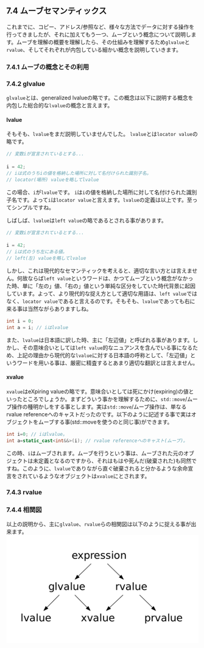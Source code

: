 ## 7.4 ムーブセマンティックス

これまでに、コピー、アドレス/参照など、様々な方法でデータに対する操作を行ってきましたが、それに加えてもう一つ、ムーブという概念について説明します。ムーブを理解の概要を理解したら、その仕組みを理解するため`glvalue`と`rvalue`、そしてそれぞれが内包している細かい概念を説明していきます。

### 7.4.1 ムーブの概念とその利用

### 7.4.2 glvalue
`glvalue`とは、generalized lvalueの略です。この概念は以下に説明する概念を内包した総合的な`lvalue`の概念と言えます。

#### lvalue
そもそも、`lvalue`をまだ説明していませんでした。
`lvalue`とは`locator value`の略です。
```cpp
// 変数iが宣言されているとする...

i = 42;
// iは式のうちiの値を格納した場所に対して名付けられた識別子名。
// locator(場所) valueを略してlvalue
```
この場合、`i`が`lvalue`です。
`i`は`i`の値を格納した場所に対して名付けられた識別子名です。よって`i`は`locator value`と言えます。`lvalue`の定義は以上です。至ってシンプルですね。

しばしば、`lvalue`は`left value`の略であるとされる事があります。
```cpp
// 変数iが宣言されているとする...

i = 42;
// iは式のうち左にある値。
// left(左) valueを略してlvalue
```
しかし、これは現代的なセマンティックを考えると、適切な言い方とは言えません。何故ならば`left value`というワードは、かつてムーブという概念がなかった時、単に「左の」値、「右の」値という単純な区分をしていた時代背景に起因しています。よって、より現代的な捉え方として適切な用語は、`left value`ではなく、`locator value`であると言えるのです。そもそも、`lvalue`であっても右に来る事は当然ながらありますしね。
```cpp
int i = 0;
int a = i; // iはlvalue
```

また、`lvalue`は日本語に訳した時、主に「左辺値」と呼ばれる事があります。しかし、その意味合いとしては`left value`的なニュアンスを含んでいる事になるため、上記の理由から現代的な`lvalue`に対する日本語の呼称として、「左辺値」というワードを用いる事は、厳密に精査するとあまり適切な翻訳とは言えません。

#### xvalue
`xvalue`はeXpiring valueの略です。意味合いとしては死にかけ(expiring)の値といったところでしょうか。まずどういう事かを理解するために、`std::move`/ムーブ操作の種明かしをする事とします。実は`std::move`/ムーブ操作は、単なるrvalue referenceへのキャストだったのです。以下のように記述する事で実はオブジェクトをムーブする事(std::moveを使うのと同じ事)ができます。
```cpp
int i=0; // iはlvalue。
int a=static_cast<int&&>(i); // rvalue referenceへのキャスト(ムーブ)。
```
この時、`i`はムーブされます。ムーブを行うという事は、ムーブされた元のオブジェクトは未定義となるのですから、それはもはや死んだ(破棄された)も同然ですね。このように、`lvalue`でありながら直ぐ破棄されると分かるような余命宣言をされているようなオブジェクトは`xvalue`にとされます。


### 7.4.3 rvalue


### 7.4.4 相関図
以上の説明から、主に`glvalue`、`rvalue`らの相関図は以下のように捉える事が出来ます。
![](/assets/value.jpeg)